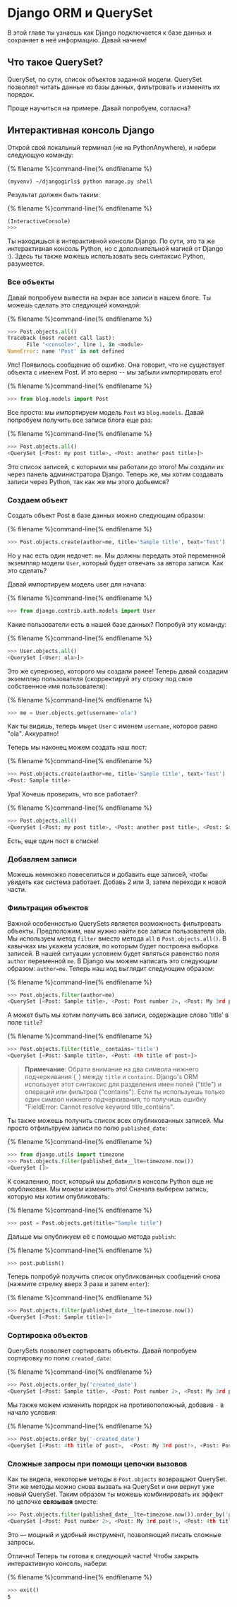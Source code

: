 # Django ORM и QuerySet

В этой главе ты узнаешь как Django подключается к базе данных и сохраняет в неё информацию. Давай начнем!

## Что такое QuerySet?

QuerySet, по сути, список объектов заданной модели. QuerySet позволяет читать данные из базы данных, фильтровать и изменять их порядок.

Проще научиться на примере. Давай попробуем, согласна?

## Интерактивная консоль Django

Открой свой локальный терминал (не на PythonAnywhere), и набери следующую команду:

{% filename %}command-line{% endfilename %}

    (myvenv) ~/djangogirls$ python manage.py shell
    

Результат должен быть таким:

{% filename %}command-line{% endfilename %}

```python
(InteractiveConsole)
>>>
```

Ты находишься в интерактивной консоли Django. По сути, это та же интерактивная консоль Python, но с дополнительной магией от Django :). Здесь ты также можешь использовать весь синтаксис Python, разумеется.

### Все объекты

Давай попробуем вывести на экран все записи в нашем блоге. Ты можешь сделать это следующей командой:

{% filename %}command-line{% endfilename %}

```python
>>> Post.objects.all()
Traceback (most recent call last):
      File "<console>", line 1, in <module>
NameError: name 'Post' is not defined
```

Упс! Появилось сообщение об ошибке. Она говорит, что не существует объекта с именем Post. И это верно -- мы забыли импортировать его!

{% filename %}command-line{% endfilename %}

```python
>>> from blog.models import Post
```

Все просто: мы импортируем модель `Post` из `blog.models`. Давай попробуем получить все записи блога еще раз:

{% filename %}command-line{% endfilename %}

```python
>>> Post.objects.all()
<QuerySet [<Post: my post title>, <Post: another post title>]>
```

Это список записей, с которыми мы работали до этого! Мы создали их через панель администратора Django. Теперь же, мы хотим создавать записи через Python, так как же мы этого добьемся?

### Создаем объект

Создать объект Post в базе данных можно следующим образом:

{% filename %}command-line{% endfilename %}

```python
>>> Post.objects.create(author=me, title='Sample title', text='Test')
```

Но у нас есть один недочет: `me`. Мы должны передать этой переменной экземпляр модели `User`, который будет отвечать за автора записи. Как это сделать?

Давай импортируем модель user для начала:

{% filename %}command-line{% endfilename %}

```python
>>> from django.contrib.auth.models import User
```

Какие пользователи есть в нашей базе данных? Попробуй эту команду:

{% filename %}command-line{% endfilename %}

```python
>>> User.objects.all()
<QuerySet [<User: ola>]>
```

Это же суперюзер, которого мы создали ранее! Теперь давай создадим экземпляр пользователя (скорректируй эту строку под свое собственное имя пользователя):

{% filename %}command-line{% endfilename %}

```python
>>> me = User.objects.get(username='ola')
```

Как ты видишь, теперь мы`get` `User` с именем `username`, которое равно "ola". Аккуратно!

Теперь мы наконец можем создать наш пост:

{% filename %}command-line{% endfilename %}

```python
>>> Post.objects.create(author=me, title='Sample title', text='Test')
<Post: Sample title>
```

Ура! Хочешь проверить, что все работает?

{% filename %}command-line{% endfilename %}

```python
>>> Post.objects.all()
<QuerySet [<Post: my post title>, <Post: another post title>, <Post: Sample title>]>
```

Есть, еще один пост в списке!

### Добавляем записи

Можешь немножко повеселиться и добавить еще записей, чтобы увидеть как система работает. Добавь 2 или 3, затем переходи к новой части.

### Фильтрация объектов

Важной особенностью QuerySets является возможность фильтровать объекты. Предположим, нам нужно найти все записи пользователя ola. Мы используем метод `filter` вместо метода `all` в `Post.objects.all()`. В кавычках мы укажем условия, по которым будет построена выборка записей. В нашей ситуации условием будет являться равенство поля `author` переменной `me`. В Django мы можем написать это следующим образом: `author=me`. Теперь наш код выглядит следующим образом:

{% filename %}command-line{% endfilename %}

```python
>>> Post.objects.filter(author=me)
<QuerySet [<Post: Sample title>, <Post: Post number 2>, <Post: My 3rd post!>, <Post: 4th title of post>]>
```

А может быть мы хотим получить все записи, содержащие слово 'title' в поле `title`?

{% filename %}command-line{% endfilename %}

```python
>>> Post.objects.filter(title__contains='title')
<QuerySet [<Post: Sample title>, <Post: 4th title of post>]>
```

> **Примечание**: Обрати внимание на два символа нижнего подчеркивания (`_`) между `title` и `contains`. Django's ORM использует этот синтаксис для разделения имен полей ("title") и операций или фильтров ("contains"). Если ты используешь только один символ нижнего подчеркивания, то получишь ошибку "FieldError: Cannot resolve keyword title_contains".

Ты также можешь получить список всех опубликованных записей. Мы просто отфильтруем записи по полю `published_date`:

{% filename %}command-line{% endfilename %}

```python
>>> from django.utils import timezone
>>> Post.objects.filter(published_date__lte=timezone.now())
<QuerySet []>
```

К сожалению, пост, который мы добавили в консоли Python еще не опубликован. Мы можем изменить это! Сначала выберем запись, которую мы хотим опубликовать:

{% filename %}command-line{% endfilename %}

```python
>>> post = Post.objects.get(title="Sample title")
```

Дальше мы опубликуем её с помощью метода `publish`:

{% filename %}command-line{% endfilename %}

```python
>>> post.publish()
```

Теперь попробуй получить список опубликованных сообщений снова (нажмите стрелку вверх 3 раза и затем `enter`):

{% filename %}command-line{% endfilename %}

```python
>>> Post.objects.filter(published_date__lte=timezone.now())
<QuerySet [<Post: Sample title>]>
```

### Сортировка объектов

QuerySets позволяет сортировать объекты. Давай попробуем сортировку по полю `created_date`:

{% filename %}command-line{% endfilename %}

```python
>>> Post.objects.order_by('created_date')
<QuerySet [<Post: Sample title>, <Post: Post number 2>, <Post: My 3rd post!>, <Post: 4th title of post>]>
```

Мы также можем изменить порядок на противоположный, добавив `-` в начало условия:

{% filename %}command-line{% endfilename %}

```python
>>> Post.objects.order_by('-created_date')
<QuerySet [<Post: 4th title of post>,  <Post: My 3rd post!>, <Post: Post number 2>, <Post: Sample title>]>
```

### Сложные запросы при помощи цепочки вызовов

Как ты видела, некоторые методы в `Post.objects` возвращают QuerySet. Эти же методы можно снова вызвать на QuerySet и они вернут уже новый QuerySet. Таким образом ты можешь комбинировать их эффект по цепочке **связывая** вместе:

```python
>>> Post.objects.filter(published_date__lte=timezone.now()).order_by('published_date')
<QuerySet [<Post: Post number 2>, <Post: My 3rd post!>, <Post: 4th title of post>, <Post: Sample title>]>
```

Это — мощный и удобный инструмент, позволяющий писать сложные запросы.

Отлично! Теперь ты готова к следующей части! Чтобы закрыть интерактивную консоль, набери:

{% filename %}command-line{% endfilename %}

```python
>>> exit()
$
```